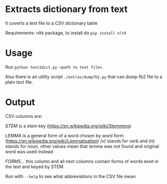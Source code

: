 # Extracts dictionary from text
It coverts a text file to a CSV dictionary table

Requirements: nltk package, to install do `pip install nltk`

# Usage
Run `python text2dict.py <path to text file>`.

Also there is an utility script `./extras/dumpfb2.py` that can dump fb2 file to a plain text file.

# Output
CSV columns are:

*STEM* is a stem key (https://en.wikipedia.org/wiki/Stemming)

*LEMMA* is a general form of a word chosen by word form (https://en.wikipedia.org/wiki/Lemmatisation)
*(v)* stands for verb and *(n)* stands for noun, other values mean that lemma was not found and original word was used instead

*FORMS...* this column and all next columns contain forms of words exist in the text and keyed by STEM

Run with `--help` to see what abbreviations in the CSV file mean
